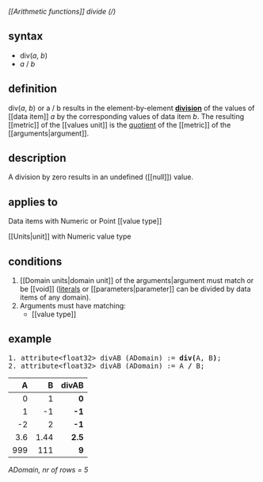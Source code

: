 *[[Arithmetic functions]] divide (/)*

## syntax

-   div(*a*, *b*)
-   *a* / *b*

## definition

div(*a*, *b*) or a / b results in the element-by-element [**division**](http://en.wikipedia.org/wiki/Division_(mathematics)) of the values of [[data item]] *a* by the corresponding values of data item *b*. The resulting [[metric]] of the [[values unit]] is the [quotient](http://en.wikipedia.org/wiki/Quotient) of the [[metric]] of the [[arguments|argument]].

## description

A division by zero results in an undefined ([[null]]) value.

## applies to

Data items with Numeric or Point [[value type]]

[[Units|unit]] with Numeric value type

## conditions

1.  [[Domain units|domain unit]] of the arguments|argument must match or be [[void]] ([literals](http://en.wikipedia.org/wiki/Literal_(computer_programming)) or [[parameters|parameter]] can be divided by data items of any domain).
2.  Arguments must have matching:
    -   [[value type]]

## example

<pre>
1. attribute&lt;float32&gt; divAB (ADomain) := <B>div(</B>A, B<B>)</B>;    
2. attribute&lt;float32&gt; divAB (ADomain) := A <B>/</B> B;
</pre>

| A   | B    |**divAB**|
|----:|-----:|--------:|
| 0   | 1    | **0**   |
| 1   | -1   | **-1**  |
| -2  | 2    | **-1**  |
| 3.6 | 1.44 | **2.5** |
| 999 | 111  | **9**   |

*ADomain, nr of rows = 5*
